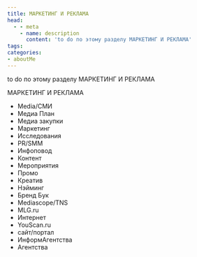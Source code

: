 ```yaml
---
title: МАРКЕТИНГ И РЕКЛАМА
head:
  - - meta
    - name: description
      content: 'to do по этому разделу МАРКЕТИНГ И РЕКЛАМА'
tags:
categories:
- aboutMe
---
```


to do по этому разделу МАРКЕТИНГ И РЕКЛАМА

МАРКЕТИНГ И РЕКЛАМА

- Media/СМИ
- Медиа План
- Медиа закупки
- Маркетинг
- Исследования
- PR/SMM
- Инфоповод
- Контент
- Мероприятия
- Промо
- Креатив
- Нэйминг
- Бренд Бук
- Mediascope/TNS
- MLG.ru
- Интернет
- YouScan.ru
- сайт/портал
- ИнформАгентства
- Агентства
